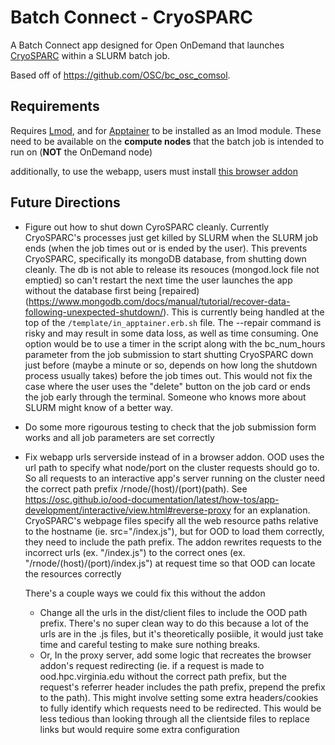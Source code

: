 # Batch Connect - CryoSPARC

A Batch Connect app designed for Open OnDemand that launches [CryoSPARC](https://cryosparc.com/) within a SLURM batch job.

Based off of https://github.com/OSC/bc_osc_comsol.

## Requirements
Requires [Lmod](https://www.tacc.utexas.edu/research-development/tacc-projects/lmod), and for [Apptainer](https://apptainer.org) to be installed as an lmod module.  These need to be available on the **compute nodes** that the batch job is intended to run on (**NOT** the OnDemand node)

additionally, to use the webapp, users must install [this browser addon](https://github.com/uvarc/ood-cryosparc-linkfix)

## Future Directions
* Figure out how to shut down CyroSPARC cleanly.  Currently CryoSPARC's processes just get killed by SLURM when the SLURM job ends (when the job times out or is ended by the user).  This prevents CryoSPARC, specifically its mongoDB database, from shutting down cleanly.  The db is not able to release its resouces (mongod.lock file not emptied) so can't restart the next time the user launches the app without the database first being [repaired)(https://www.mongodb.com/docs/manual/tutorial/recover-data-following-unexpected-shutdown/).  This is currently being handled at the top of the `/template/in_apptainer.erb.sh` file.  The --repair command is risky and may result in some data loss, as well as time consuming.  One option would be to use a timer in the script along with the bc_num_hours parameter from the job submission to start shutting CryoSPARC down just before (maybe a minute or so, depends on how long the shutdown process usually takes) before the job times out.  This would not fix the case where the user uses the "delete" button on the job card or ends the job early through the terminal.  Someone who knows more about SLURM might know of a better way.
* Do some more rigourous testing to check that the job submission form works and all job parameters are set correctly
* Fix webapp urls serverside instead of in a browser addon.
      OOD uses the url path to specify what node/port on the cluster requests should go to. So all requests to an interactive app's server running on the cluster need the correct path prefix /rnode/(host)/(port)(path).  See https://osc.github.io/ood-documentation/latest/how-tos/app-development/interactive/view.html#reverse-proxy for an explanation. CryoSPARC's webpage files specify all the web resource paths relative to the hostname (ie. src="/index.js"), but for OOD to load them correctly, they need to include the path prefix. The addon rewrites requests to the incorrect urls (ex. "/index.js") to the correct ones (ex. "/rnode/(host)/(port)/index.js") at request time so that OOD can locate the resources correctly

  There's a couple ways we could fix this without the addon
    - Change all the urls in the dist/client files to include the OOD path prefix.  There's no super clean way to do this because a lot of the urls are in the .js files, but it's theoretically posiible, it would just take time and careful testing to make sure nothing breaks.
    - Or, In the proxy server, add some logic that recreates the browser addon's request redirecting (ie. if a request is made to ood.hpc.virginia.edu without the correct path prefix, but the request's referrer header includes the path prefix, prepend the prefix to the path).  This might involve setting some extra headers/cookies to fully identify which requests need to be redirected.  This would be less tedious than looking through all the clientside files to replace links but would require some extra configuration
